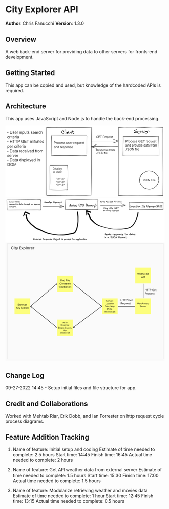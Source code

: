 # City Explorer API

**Author**: Chris Fanucchi
**Version**: 1.3.0

## Overview

A web back-end server for providing data to other servers for fronts-end development.

## Getting Started

This app can be copied and used, but knowledge of the hardcoded APIs is required.

## Architecture

This app uses JavaScript and Node.js to handle the back-end processing.

![Server Communication](server-comms.png)
![API data flow](city-explorer-dataflow.png)
![API data flow](dataflow-lab-8.png)

## Change Log

09-27-2022 14:45 - Setup initial files and file structure for app.

## Credit and Collaborations

Worked with Mehtab Riar, Erik Dobb, and Ian Forrester on http request cycle process diagrams.

## Feature Addition Tracking

1. Name of feature: Initial setup and coding
   Estimate of time needed to complete: 2.5 hours
   Start time: 14:45
   Finish time: 16:45
   Actual time needed to complete: 2 hours

2. Name of feature: Get API weather data from external server
   Estimate of time needed to complete: 1.5 hours
   Start time: 15:30
   Finish time: 17:00
   Actual time needed to complete: 1.5 hours

3. Name of feature: Modularize retrieving weather and movies data
   Estimate of time needed to complete: 1 hour
   Start time: 12:45
   Finish time: 13:15
   Actual time needed to complete: 0.5 hours
